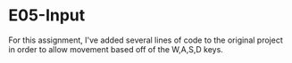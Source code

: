 # E05-Input

For this assignment, I've added several lines of code to the original project in order to allow movement based off of the W,A,S,D keys.